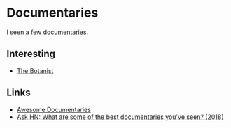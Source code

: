 # Documentaries

I seen a [few documentaries](https://letterboxd.com/nikitavoloboev/films/genre/documentary/).

## Interesting

- [The Botanist](https://www.youtube.com/watch?v=Yv_pJh9hKcA)

## Links

- [Awesome Documentaries](https://github.com/learn-anything/documentaries#readme)
- [Ask HN: What are some of the best documentaries you've seen? (2018)](https://news.ycombinator.com/item?id=18085765)
